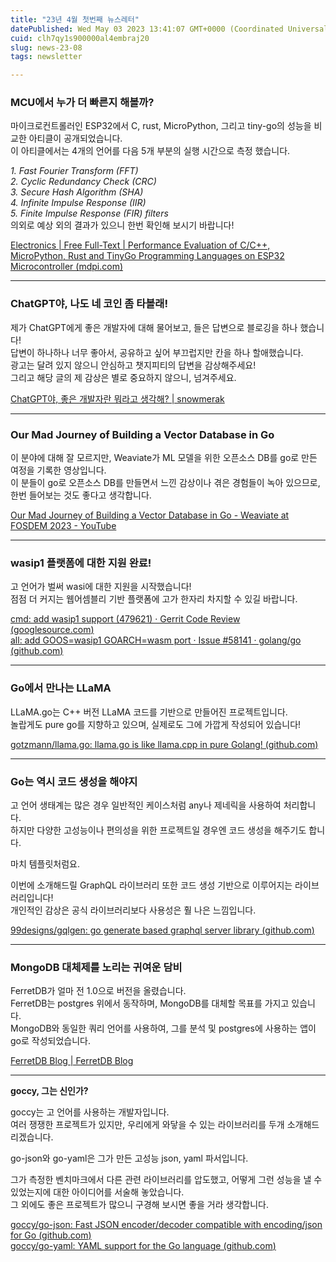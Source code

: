```yaml
---
title: "23년 4월 첫번째 뉴스레터"
datePublished: Wed May 03 2023 13:41:07 GMT+0000 (Coordinated Universal Time)
cuid: clh7qy1s900000al4embraj20
slug: news-23-08
tags: newsletter

---
```


### **MCU에서 누가 더 빠른지 해볼까?**

마이크로컨트롤러인 ESP32에서 C, rust, MicroPython, 그리고 tiny-go의 성능을 비교한 아티클이 공개되었습니다.  
이 아티클에서는 4개의 언어를 다음 5개 부분의 실행 시간으로 측정 했습니다.

*1\. Fast Fourier Transform (FFT)*  
*2\. Cyclic Redundancy Check (CRC)*  
*3\. Secure Hash Algorithm (SHA)*  
*4\. Infinite Impulse Response (IIR)*  
*5\. Finite Impulse Response (FIR) filters*  
의외로 예상 외의 결과가 있으니 한번 확인해 보시기 바랍니다!

[Electronics | Free Full-Text | Performance Evaluation of C/C++, MicroPython, Rust and TinyGo Programming Languages on ESP32 Microcontroller (](https://www.mdpi.com/2079-9292/12/1/143)[mdpi.com](http://mdpi.com)[)](https://www.mdpi.com/2079-9292/12/1/143)

---

### **ChatGPT야, 나도 네 코인 좀 타볼래!**

제가 ChatGPT에게 좋은 개발자에 대해 물어보고, 들은 답변으로 블로깅을 하나 했습니다!  
답변이 하나하나 너무 좋아서, 공유하고 싶어 부끄럽지만 칸을 하나 할애했습니다.  
광고는 달려 있지 않으니 안심하고 챗지피티의 답변을 감상해주세요!  
그리고 해당 글의 제 감상은 별로 중요하지 않으니, 넘겨주세요.

[ChatGPT야, 좋은 개발자란 뭐라고 생각해? | snowmerak](https://snowmerak.pages.dev/posts/017_good_developer/)  

---

### **Our Mad Journey of Building a Vector Database in Go**

이 분야에 대해 잘 모르지만, Weaviate가 ML 모델을 위한 오픈소스 DB를 go로 만든 여정을 기록한 영상입니다.  
이 분들이 go로 오픈소스 DB를 만들면서 느낀 감상이나 겪은 경험들이 녹아 있으므로, 한번 들어보는 것도 좋다고 생각합니다.

[Our Mad Journey of Building a Vector Database in Go - Weaviate at FOSDEM 2023 - YouTube](https://www.youtube.com/watch?v=K1R7oK2piUM)

---

### **wasip1 플랫폼에 대한 지원 완료!**

고 언어가 벌써 wasi에 대한 지원을 시작했습니다!  
점점 더 커지는 웹어셈블리 기반 플랫폼에 고가 한자리 차지할 수 있길 바랍니다.

[cmd: add wasip1 support (479621) · Gerrit Code Review (](https://go-review.googlesource.com/c/go/+/479621)[googlesource.com](http://googlesource.com)[)](https://go-review.googlesource.com/c/go/+/479621)  
[all: add GOOS=wasip1 GOARCH=wasm port · Issue #58141 · golang/go (](https://github.com/golang/go/issues/58141)[github.com](http://github.com)[)](https://github.com/golang/go/issues/58141)  

---

### **Go에서 만나는 LLaMA**

LLaMA.go는 C++ 버전 LLaMA 코드를 기반으로 만들어진 프로젝트입니다.  
놀랍게도 pure go를 지향하고 있으며, 실제로도 그에 가깝게 작성되어 있습니다!

[gotzmann/llama.go: llama.go is like llama.cpp in pure Golang! (](https://github.com/gotzmann/llama.go)[github.com](http://github.com)[)](https://github.com/gotzmann/llama.go)  

---

### **Go는 역시 코드 생성을 해야지**

고 언어 생태계는 많은 경우 일반적인 케이스처럼 any나 제네릭을 사용하여 처리합니다.  
하지만 다양한 고성능이나 편의성을 위한 프로젝트일 경우엔 코드 생성을 해주기도 합니다.

마치 템플릿처럼요.

이번에 소개해드릴 GraphQL 라이브러리 또한 코드 생성 기반으로 이루어지는 라이브러리입니다!  
개인적인 감상은 공식 라이브러리보다 사용성은 훨 나은 느낌입니다.

[99designs/gqlgen: go generate based graphql server library (](https://github.com/99designs/gqlgen)[github.com](http://github.com)[)](https://github.com/99designs/gqlgen)

---

### **MongoDB 대체제를 노리는 귀여운 담비**

FerretDB가 얼마 전 1.0으로 버전을 올렸습니다.  
FerretDB는 postgres 위에서 동작하며, MongoDB를 대체할 목표를 가지고 있습니다.  
MongoDB와 동일한 쿼리 언어를 사용하여, 그를 분석 및 postgres에 사용하는 앱이 go로 작성되었습니다.

[FerretDB Blog | FerretDB Blog](https://blog.ferretdb.io/)

---

**goccy, 그는 신인가?**

goccy는 고 언어를 사용하는 개발자입니다.  
여러 쟁쟁한 프로젝트가 있지만, 우리에게 와닿을 수 있는 라이브러리를 두개 소개해드리겠습니다.

go-json와 go-yaml은 그가 만든 고성능 json, yaml 파서입니다.

그가 측정한 벤치마크에서 다른 관련 라이브러리를 압도했고, 어떻게 그런 성능을 낼 수 있었는지에 대한 아이디어를 서술해 놓았습니다.  
그 외에도 좋은 프로젝트가 많으니 구경해 보시면 좋을 거라 생각합니다.

[goccy/go-json: Fast JSON encoder/decoder compatible with encoding/json for Go (](https://github.com/goccy/go-json)[github.com](http://github.com)[)](https://github.com/goccy/go-json)  
[goccy/go-yaml: YAML support for the Go language (](https://github.com/goccy/go-yaml)[github.com](http://github.com)[)](https://github.com/goccy/go-yaml)